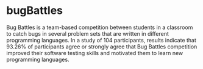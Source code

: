 # bugBattles

Bug Battles is a team-based competition between students in a classroom to catch bugs in several problem sets that are written in different programming languages. In a study of 104 participants, results indicate that 93.26\% of participants agree or strongly agree that Bug Battles competition improved their software testing skills and motivated them to learn new programming languages.
